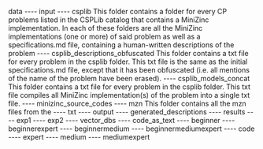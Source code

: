 data
 ---- input
    ---- csplib
            This folder contains a folder for every CP problems listed in the CSPLib catalog that contains a MiniZinc implementation. In each of these folders are all the MiniZinc implementations (one or more) of said problem as well as a specifications.md file, containing a human-written descriptions of the problem
    ---- csplib_descriptions_obfuscated
            This folder contains a txt file for every problem in the csplib folder. This txt file is the same as the initial specifications.md file, except that it has been obfuscated (i.e. all mentions of the name of the problem have been erased).
    ---- csplib_models_concat
            This folder contains a txt file for every problem in the csplib folder. This txt file compiles all MiniZinc implementation(s) of the problem into a single txt file.
    ---- minizinc_source_codes
        ---- mzn
                This folder contains all the mzn files from the 
        ---- txt
 ---- output
    ---- generated_descriptions
 ---- results
    ---- exp1
    ---- exp2
 ---- vector_dbs
    ---- code_as_text
        ---- beginner
        ---- beginnerexpert
        ---- beginnermedium
        ---- beginnermediumexpert
        ---- code
        ---- expert
        ---- medium
        ---- mediumexpert